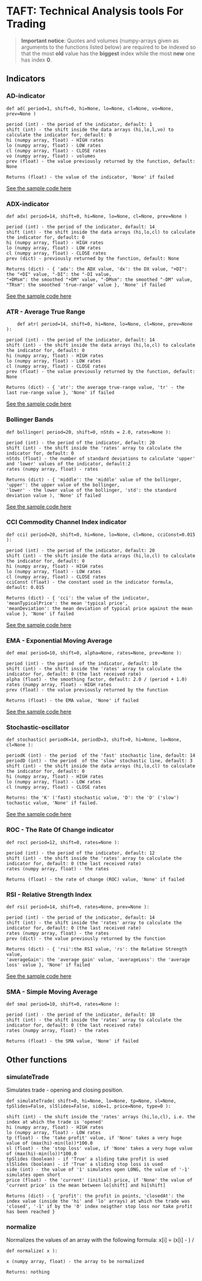 TAFT: Technical Analysis tools For Trading 
==========================================

> **Important notice**:
> Quotes and volumes (numpy-arrays given as arguments to the functions listed below) 
> are required to be indexed so that the most **old** value has the **biggest** index
> while the most **new** one has index **0**.


Indicators
----------

### AD-indicator ###
~~~
def ad( period=1, shift=0, hi=None, lo=None, cl=None, vo=None, prev=None )
~~~
	period (int) - the period of the indicator, default: 1
	shift (int) - the shift inside the data arrays (hi,lo,l,vo) to calculate the indicator for, default: 0
	hi (numpy array, float) - HIGH rates
	lo (numpy array, float) - LOW rates
	cl (numpy array, float) - CLOSE rates
	vo (numpy array, float) - volumes
	prev (float) - the value previously returned by the function, default: None 

	Returns (float) - the value of the indicator, 'None' if failed

[See the sample code here](samples/test-ad.py) 

### ADX-indicator ###
~~~
def adx( period=14, shift=0, hi=None, lo=None, cl=None, prev=None )
~~~
	period (int) - the period of the indicator, default: 14
	shift (int) - the shift inside the data arrays (hi,lo,cl) to calculate the indicator for, default: 0
	hi (numpy array, float) - HIGH rates
	lo (numpy array, float) - LOW rates
	cl (numpy array, float) - CLOSE rates
	prev (dict) - previously returned by the function, default: None 

	Returns (dict) - { 'adx': the ADX value, 'dx': the DX value, "+DI": the "+DI" value, "-DI": the "-DI value, 
	"+DMsm": the smoothed "+DM" value, "-DMsm": the smoothed "-DM" value, "TRsm": the smoothed 'true-range' value }, 'None' if failed

[See the sample code here](samples/test-adx.py) 

### ATR - Average True Range ###
~~~
	def atr( period=14, shift=0, hi=None, lo=None, cl=None, prev=None ):
~~~
	period (int) - the period of the indicator, default: 14
	shift (int) - the shift inside the data arrays (hi,lo,cl) to calculate the indicator for, default: 0
	hi (numpy array, float) - HIGH rates
	lo (numpy array, float) - LOW rates
	cl (numpy array, float) - CLOSE rates
	prev (float) - the value previously returned by the function, default: None 

	Returns (dict) - { 'atr': the average true-range value, 'tr' - the last rue-range value }, 'None' if failed

[See the sample code here](samples/test-atr.py) 

### Bollinger Bands ###
~~~
def bollinger( period=20, shift=0, nStds = 2.0, rates=None ):
~~~
	period (int) - the period of the indicator, default: 20
	shift (int) - the shift inside the 'rates' array to calculate the indicator for, default: 0
	nStds (float) - the number of standard deviations to calculate 'upper' and 'lower' values of the indicator, default:2
	rates (numpy array, float) - rates

	Returns (dict) - { 'middle': the 'middle' value of the bollinger, 'upper': the upper value of the bollinger, 
	'lower' - the lower value of the bollinger, 'std': the standard deviation value ), 'None' if failed

[See the sample code here](samples/test-bollinger.py) 

### CCI Commodity Channel Index indicator ###
~~~
def cci( period=20, shift=0, hi=None, lo=None, cl=None, cciConst=0.015 ):
~~~
	period (int) - the period of the indicator, default: 20
	shift (int) - the shift inside the data arrays (hi,lo,cl) to calculate the indicator for, default: 0
	hi (numpy array, float) - HIGH rates
	lo (numpy array, float) - LOW rates
	cl (numpy array, float) - CLOSE rates
	cciConst (float) - the constant used in the indicator formula, default: 0.015 

	Returns (dict) - { 'cci': the value of the indicator, 'meanTypicalPrice': the mean 'typical price', 
	'meanDeviation': the mean deviation of typical price against the mean value }, 'None' if failed

[See the sample code here](samples/test-cci.py) 

### EMA - Exponential Moving Average ###
~~~
def ema( period=10, shift=0, alpha=None, rates=None, prev=None ):			
~~~
	period (int) - the period  of the indicator, default: 10
	shift (int) - the shift inside the 'rates' array to calculate the indicator for, default: 0 (the last received rate)
	alpha (float) - the smoothing factor, default: 2.0 / (period + 1.0)
	rates (numpy array, float) - HIGH rates
	prev (float) - the value previously returned by the function

	Returns (float) - the EMA value, 'None' if failed

[See the sample code here](samples/test-ma.py) 

### Stochastic-oscillator ###
~~~
def stochastic( periodK=14, periodD=3, shift=0, hi=None, lo=None, cl=None ):
~~~
	periodK (int) - the period  of the 'fast' stochastic line, default: 14
	periodD (int) - the period  of the 'slow' stochastic line, default: 3
	shift (int) - the shift inside the data arrays (hi,lo,cl) to calculate the indicator for, default: 0
	hi (numpy array, float) - HIGH rates
	lo (numpy array, float) - LOW rates
	cl (numpy array, float) - CLOSE rates

	Returns: the 'K' ('fast) stochastic value, 'D': the 'D' ('slow') tochastic value, 'None' if failed.

[See the sample code here](samples/test-stochastic.py) 
	
### ROC - The Rate Of Change indicator ###
~~~
def roc( period=12, shift=0, rates=None ):
~~~
	period (int) - the period of the indicator, default: 12
	shift (int) - the shift inside the 'rates' array to calculate the indicator for, default: 0 (the last received rate)
	rates (numpy array, float) - the rates

	Returns (float) - the rate of change (ROC) value, 'None' if failed

### RSI - Relative Strength Index ###
~~~
def rsi( period=14, shift=0, rates=None, prev=None ):
~~~
	period (int) - the period of the indicator, default: 14
	shift (int) - the shift inside the 'rates' array to calculate the indicator for, default: 0 (the last received rate)
	rates (numpy array, float) - the rates
	prev (dict) - the value previously returned by the function

	Returns (dict) - { 'rsi':the RSI value, 'rs': the Relative Strength value, 
	'averageGain': the 'average gain' value, 'averageLoss': the 'average loss' value }, 'None' if failed

[See the sample code here](samples/test-rsi.py) 

### SMA - Simple Moving Average ###
~~~
def sma( period=10, shift=0, rates=None ):
~~~
	period (int) - the period of the indicator, default: 10
	shift (int) - the shift inside the 'rates' array to calculate the indicator for, default: 0 (the last received rate)
	rates (numpy array, float) - the rates

	Returns (float) - the SMA value, 'None' if failed 


Other functions
---------------

### simulateTrade ###
Simulates trade - opening and closing position. 
~~~
def simulateTrade( shift=0, hi=None, lo=None, tp=None, sl=None, tpSlides=False, slSlides=False, side=1, price=None, type=0 ):
~~~
	shift (int) - the shift inside the 'rates' arrays (hi,lo,cl), i.e. the index at which the trade is 'opened'
	hi (numpy array, float) - HIGH rates
	lo (numpy array, float) - LOW rates
	tp (float) - the 'take profit' value, if 'None' takes a very huge value of (max(hi)-min(lo))*100.0	
	sl (float) - the 'stop loss' value, if 'None' takes a very huge value of (max(hi)-min(lo))*100.0	
	tpSlides (boolean) - if 'True' a sliding take profit is used 
	slSlides (boolean) - if 'True' a sliding stop loss is used
	side (int) - the value of '1' simulates open LONG, the value of '-1' simulates open short
	price (float) - the 'current' (initial) price, if 'None' the value of 'current price' is the mean between lo[shift] and hi[shift]

	Returns (dict) - { 'profit': the profit in points, 'closedAt': the index value (inside the 'hi' and 'lo' arrays) at which the trade was 'closed', '-1' if by the '0' index neigther stop loss nor take profit has been reached }

### normalize ###
Normalizes the values of an array with the following formula: x[i] = (x[i] - <mean-of-x>) / <standard-deviation-of-x>
~~~
def normalize( x ):
~~~
	x (numpy array, float) - the array to be normalized 

	Returns: nothing
